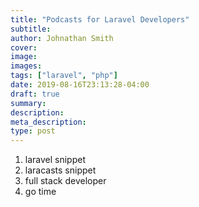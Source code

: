 ```yaml
---
title: "Podcasts for Laravel Developers"
subtitle: 
author: Johnathan Smith
cover: 
image:
images:
tags: ["laravel", "php"]
date: 2019-08-16T23:13:28-04:00
draft: true
summary:
description: 
meta_description:
type: post
---
```


1) laravel snippet
2) laracasts snippet
3) full stack developer
4) go time